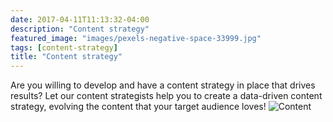 ```yaml
---
date: 2017-04-11T11:13:32-04:00
description: "Content strategy"
featured_image: "images/pexels-negative-space-33999.jpg"
tags: [content-strategy]
title: "Content strategy"
---
```


Are you willing to develop and have a content strategy in place that drives results? Let our content strategists help you to create a data-driven content strategy, evolving the content that your target audience loves!
![Content](/images/Content-Strategy.png)